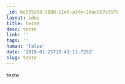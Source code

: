 ```yaml
---
_id: bc525260-208d-11e9-a3de-2dac567c917c
layout: idee
title: teste
desc: teste
link: ''
tags: ''
human: 'false'
date: '2019-01-25T10:41:13.725Z'
slug: teste
---
```

teste
